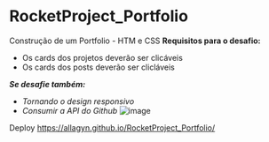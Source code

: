 # RocketProject_Portfolio
Construção de um Portfolio - HTM e CSS
**Requisitos para o desafio:**

- Os cards dos projetos deverão ser clicáveis
- Os cards dos posts deverão ser clicláveis

***Se desafie também:***

- *Tornando o design responsivo*
- *Consumir a API do Github*
![image](https://user-images.githubusercontent.com/105944368/190716982-bdf53c09-8574-47ec-8e94-7d93018b3f5f.png)

Deploy
https://allagyn.github.io/RocketProject_Portfolio/
